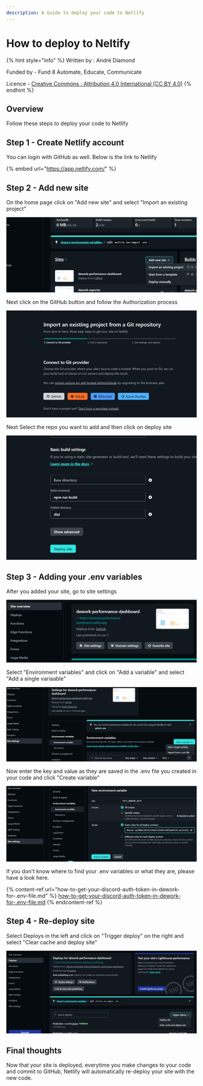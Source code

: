 ```yaml
---
description: A Guide to deploy your code to Netlify
---
```


# How to deploy to Neltify

{% hint style="info" %}
Written by : André Diamond

Funded by - Fund 8 Automate, Educate, Communicate

Licence - [Creative Commons : Attribution 4.0 International (CC BY 4.0)](https://creativecommons.org/licenses/by/4.0/)
{% endhint %}

## Overview

Follow these steps to deploy your code to Netlify

## Step 1 - Create Netlify account

You can login with GitHub as well. Below is the link to Netlify

{% embed url="https://app.netlify.com/" %}

## Step 2 - Add new site

On the home page click on "Add new site" and select "Import an existing project"

![](<../../.gitbook/assets/image (2).png>)

Next click on the GitHub button and follow the Authorization process

![](<../../.gitbook/assets/image (5) (1).png>)

Next Select the repo you want to add and then click on deploy site

![](<../../.gitbook/assets/image (8).png>)

## Step 3 - Adding your .env variables

After you added your site, go to site settings

![](../../.gitbook/assets/image.png)

Select "Environment variables" and click on "Add a variable" and select "Add a single variaable"

![](<../../.gitbook/assets/image (6).png>)

Now enter the key and value as they are saved in the .env file you created in your code and click "Create variable"

![](<../../.gitbook/assets/image (7).png>)

If you don't know where to find your .env variables or what they are, please have a look here.

{% content-ref url="how-to-get-your-discord-auth-token-in-dework-for-.env-file.md" %}
[how-to-get-your-discord-auth-token-in-dework-for-.env-file.md](how-to-get-your-discord-auth-token-in-dework-for-.env-file.md)
{% endcontent-ref %}

## Step 4 - Re-deploy site

Select Deploys in the left and click on "Trigger deploy" on the right and select "Clear cache and deploy site"

![](<../../.gitbook/assets/image (4).png>)

## Final thoughts

Now that your site is deployed, everytime you make changes to your code and commit to GitHub, Netlify will automatically re-deploy your site with the new code.

